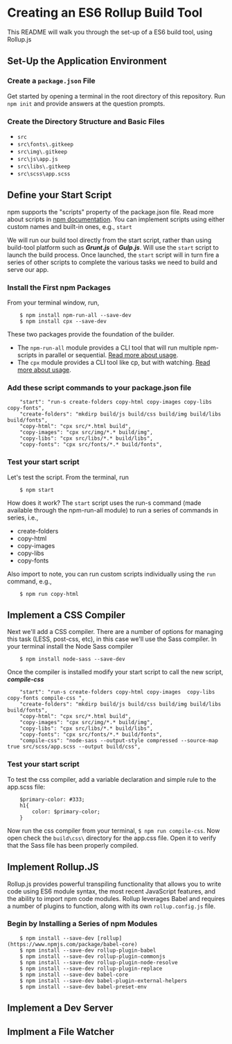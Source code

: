 # Creating an ES6 Rollup Build Tool
This README will walk you through the set-up of a ES6 build tool, using Rollup.js

## Set-Up the Application Environment

### Create a ```package.json``` File
Get started by opening a terminal in the root directory of this repository.  Run
```npm init``` and provide answers at the question prompts.

### Create the Directory Structure and Basic Files

* ```src```
* ```src\fonts\.gitkeep```
* ```src\img\.gitkeep```
* ```src\js\app.js```
* ```src\libs\.gitkeep```
* ```src\scss\app.scss```

## Define your Start Script
npm supports the "scripts" property of the package.json file.  Read more about
scripts in [npm documentation](https://docs.npmjs.com/misc/scripts).  You can implement
scripts using either custom names and built-in ones, e.g., ```start```

We will run our build tool directly from the start script, rather than using build-tool
platform such as ***Grunt.js*** of ***Gulp.js***.  Will use the ```start``` script to launch the
build process.  Once launched, the ```start``` script will in turn fire a series of
other scripts to complete the various tasks we need to build and serve our app.

### Install the First npm Packages
From your terminal window, run,

```
    $ npm install npm-run-all --save-dev
    $ npm install cpx --save-dev
```

These two packages provide the foundation of the builder.

* The ```npm-run-all``` module provides a CLI tool that will run multiple npm-scripts in
parallel or sequential. [Read more about usage](https://www.npmjs.com/package/npm-run-all).
* The ```cpx``` module provides a CLI tool like cp, but with watching.  [Read more about usage](https://www.npmjs.com/package/cpx).

### Add these script commands to your package.json file

```
    "start": "run-s create-folders copy-html copy-images copy-libs copy-fonts",
    "create-folders": "mkdirp build/js build/css build/img build/libs build/fonts",
    "copy-html": "cpx src/*.html build",
    "copy-images": "cpx src/img/*.* build/img",
    "copy-libs": "cpx src/libs/*.* build/libs",
    "copy-fonts": "cpx src/fonts/*.* build/fonts",

```

### Test your start script

Let's test the script.  From the terminal, run

```
    $ npm start
```

How does it work? The ```start``` script uses the run-s command (made available through
the npm-run-all module) to run a series of commands in series, i.e.,
* create-folders
* copy-html
* copy-images
* copy-libs
* copy-fonts

Also import to note, you can run custom scripts individually using the ```run```
command, e.g.,

```
    $ npm run copy-html
```

## Implement a CSS Compiler
Next we'll add a CSS compiler.  There are a number of options for managing this
task (LESS, post-css, etc), in this case we'll use the Sass compiler.  In your terminal
install the Node Sass compiler

```
    $ npm install node-sass --save-dev
```

Once the compiler is installed modify your start script to call the new script, ***compile-css***

```
    "start": "run-s create-folders copy-html copy-images  copy-libs copy-fonts compile-css ",
    "create-folders": "mkdirp build/js build/css build/img build/libs build/fonts",
    "copy-html": "cpx src/*.html build",
    "copy-images": "cpx src/img/*.* build/img",
    "copy-libs": "cpx src/libs/*.* build/libs",
    "copy-fonts": "cpx src/fonts/*.* build/fonts",
    "compile-css": "node-sass --output-style compressed --source-map true src/scss/app.scss --output build/css",

```

### Test your start script
To test the css compiler, add a variable declaration and simple rule to the
app.scss file:

```
    $primary-color: #333;
    h1{
        color: $primary-color;
    }

```

Now run the css compiler from your terminal, ``` $ npm run compile-css ```.  Now
open check the ```build\css\``` directory for the app.css file.  Open it to verify
that the Sass file has been properly compiled.

## Implement Rollup.JS
Rollup.js provides powerful transpiling functionality that allows you to write code
using ES6 module syntax, the most recent JavaScript features, and the ability to import
npm code modules. Rollup leverages Babel and requires a number of plugins to function,
along with its own ```rollup.config.js``` file.

### Begin by Installing a Series of npm Modules

```
    $ npm install --save-dev [rollup](https://www.npmjs.com/package/babel-core)
    $ npm install --save-dev rollup-plugin-babel
    $ npm install --save-dev rollup-plugin-commonjs
    $ npm install --save-dev rollup-plugin-node-resolve
    $ npm install --save-dev rollup-plugin-replace
    $ npm install --save-dev babel-core
    $ npm install --save-dev babel-plugin-external-helpers
    $ npm install --save-dev babel-preset-env

```



## Implement a Dev Server

## Implment a File Watcher

